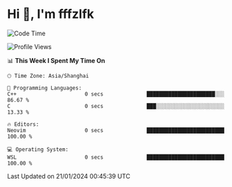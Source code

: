 # Hi 👋, I'm fffzlfk

<!--START_SECTION:waka-->
![Code Time](http://img.shields.io/badge/Code%20Time-642%20hrs%2021%20mins-blue)

![Profile Views](http://img.shields.io/badge/Profile%20Views-0-blue)

📊 **This Week I Spent My Time On** 

```text
🕑︎ Time Zone: Asia/Shanghai

💬 Programming Languages: 
C++                      0 secs              ██████████████████████░░░   86.67 % 
C                        0 secs              ███░░░░░░░░░░░░░░░░░░░░░░   13.33 % 

🔥 Editors: 
Neovim                   0 secs              █████████████████████████   100.00 % 

💻 Operating System: 
WSL                      0 secs              █████████████████████████   100.00 % 
```


 Last Updated on 21/01/2024 00:45:39 UTC
<!--END_SECTION:waka-->
